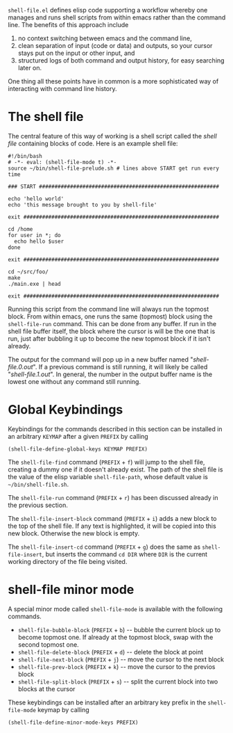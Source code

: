`shell-file.el` defines elisp code supporting a workflow whereby one
manages and runs shell scripts from within emacs rather than the
command line.  The benefits of this approach include

  1. no context switching between emacs and the command line,
  2. clean separation of input (code or data) and outputs, so your
     cursor stays put on the input or other input, and
  3. structured logs of both command and output history, for easy
     searching later on.

One thing all these points have in common is a more sophisticated 
way of interacting with command line history. 

# The shell file #

The central feature of this way of working is a shell script called
the *shell file* containing blocks of code.  Here is an example shell
file:

    #!/bin/bash
    # -*- eval: (shell-file-mode t) -*-
    source ~/bin/shell-file-prelude.sh # lines above START get run every time

    ### START ##########################################################

    echo 'hello world'
    echo 'this message brought to you by shell-file'

    exit ###############################################################

    cd /home
    for user in *; do
      echo hello $user
    done

    exit ###############################################################

    cd ~/src/foo/
    make
    ./main.exe | head

    exit ###############################################################

Running this script from the command line will always run the topmost
block.  From within emacs, one runs the same (topmost) block using the
`shell-file-run` command.  This can be done from any buffer.  If run
in the shell file buffer itself, the block where the cursor is will be
the one that is run, just after bubbling it up to become the new
topmost block if it isn't already.

The output for the command will pop up in a new buffer named
"*shell-file.0.out*".  If a previous command is still running, it will
likely be called "*shell-file.1.out*".  In general, the number in the
output buffer name is the lowest one without any command still
running.

# Global Keybindings #

Keybindings for the commands described in this section can be
installed in an arbitrary `KEYMAP` after a given `PREFIX` by calling

    (shell-file-define-global-keys KEYMAP PREFIX)

The `shell-file-find` command (`PREFIX` + `f`) will jump to the shell
file, creating a dummy one if it doesn't already exist.  The path of
the shell file is the value of the elisp variable `shell-file-path`,
whose default value is `~/bin/shell-file.sh`.

The `shell-file-run` command (`PREFIX` + `r`) has been discussed
already in the previous section.

The `shell-file-insert-block` command (`PREFIX` + `i`) adds a new block to
the top of the shell file.  If any text is highlighted, it will be
copied into this new block.  Otherwise the new block is empty.

The `shell-file-insert-cd` command (`PREFIX` + `g`) does the same as
`shell-file-insert`, but inserts the command `cd DIR` where `DIR` is
the current working directory of the file being visited.

# shell-file minor mode #

A special minor mode called `shell-file-mode` is available with 
the following commands.

  + `shell-file-bubble-block` (`PREFIX` + `b`) -- bubble the current block up to become
    topmost one.  If already at the topmost block, swap with the
    second topmost one.
  + `shell-file-delete-block` (`PREFIX` + `d`) -- delete the block at point
  + `shell-file-next-block` (`PREFIX` + `j`) -- move the cursor to the next block
  + `shell-file-prev-block` (`PREFIX` + `k`) -- move the cursor to the previos block
  + `shell-file-split-block` (`PREFIX` + `s`) -- split the current block into two blocks
    at the cursor

These keybindings can be installed after an arbitrary key prefix in
the `shell-file-mode` keymap by calling

    (shell-file-define-minor-mode-keys PREFIX)
